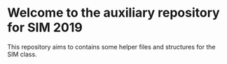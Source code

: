 # Welcome to the auxiliary repository for SIM 2019

This repository aims to contains some helper files and structures for the SIM class.
